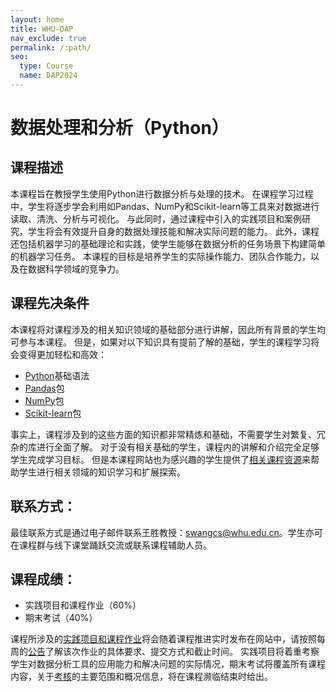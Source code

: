 ```yaml
---
layout: home
title: WHU-DAP
nav_exclude: true
permalink: /:path/
seo:
  type: Course
  name: DAP2024
---
```


# 数据处理和分析（Python）
## 课程描述
本课程旨在教授学生使用Python进行数据分析与处理的技术。
在课程学习过程中，学生将逐步学会利用如Pandas、NumPy和Scikit-learn等工具来对数据进行读取、清洗、分析与可视化。
与此同时，通过课程中引入的实践项目和案例研究，学生将会有效提升自身的数据处理技能和解决实际问题的能力。
此外，课程还包括机器学习的基础理论和实践，使学生能够在数据分析的任务场景下构建简单的机器学习任务。
本课程的目标是培养学生的实际操作能力、团队合作能力，以及在数据科学领域的竞争力。

## 课程先决条件
本课程将对课程涉及的相关知识领域的基础部分进行讲解，因此所有背景的学生均可参与本课程。
但是，如果对以下知识具有提前了解的基础，学生的课程学习将会变得更加轻松和高效：
- [Python](https://www.runoob.com/python/python-tutorial.html)基础语法
- [Pandas](https://www.runoob.com/pandas/pandas-tutorial.html)包
- [NumPy](https://www.runoob.com/numpy/numpy-tutorial.html)包
- [Scikit-learn](https://scikit-learn.org.cn/)包

事实上，课程涉及到的这些方面的知识都非常精炼和基础，不需要学生对繁复、冗杂的库进行全面了解。
对于没有相关基础的学生，课程内的讲解和介绍完全足够学生完成学习目标。
但是本课程网站也为感兴趣的学生提供了[相关课程资源](resouces.md)来帮助学生进行相关领域的知识学习和扩展探索。

## 联系方式：
最佳联系方式是通过电子邮件联系王胜教授：swangcs@whu.edu.cn。学生亦可在课程群与线下课堂踊跃交流或联系课程辅助人员。

## 课程成绩：
- 实践项目和课程作业（60%）
- 期末考试（40%）

课程所涉及的[实践项目和课程作业](homework.md)将会随着课程推进实时发布在网站中，请按照每周的[公告](announcements.md)了解该次作业的具体要求、提交方式和截止时间。
实践项目将着重考察学生对数据分析工具的应用能力和解决问题的实际情况，期末考试将覆盖所有课程内容，关于[考核](exam.md)的主要范围和概况信息，将在课程濒临结束时给出。